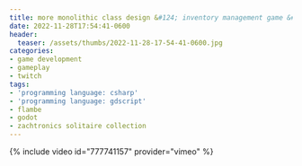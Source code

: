 ```yaml
---
title: more monolithic class design &#124; inventory management game &#124; break from the thinkies
date: 2022-11-28T17:54:41-0600
header:
  teaser: /assets/thumbs/2022-11-28-17-54-41-0600.jpg
categories:
- game development
- gameplay
- twitch
tags:
- 'programming language: csharp'
- 'programming language: gdscript'
- flambe
- godot
- zachtronics solitaire collection
---
```

{% include video id="777741157" provider="vimeo" %}
